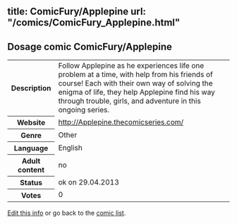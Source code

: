 title: ComicFury/Applepine
url: "/comics/ComicFury_Applepine.html"
---
Dosage comic ComicFury/Applepine
-----------------------------------------

<p id="msg"></p>
<script type="text/javascript">
if (window.location.search === '?edit_info_mail=sent_ok') {
  var elem = document.getElementById("msg");
  elem.innerHTML = 'Edited information sucessfully sent.';
  elem.className = 'ok';
}
</script>
<table class="comicinfo">
<tr>
<th>Description</th><td>Follow Applepine as he experiences life one problem at a time, with help from his friends of course! Each with their own way of solving the enigma of life, they help Applepine find his way through trouble, girls, and adventure in this ongoing series.</td>
</tr>
<tr>
<th>Website</th><td><a href="http://Applepine.thecomicseries.com/">http://Applepine.thecomicseries.com/</a></td>
</tr>
<tr>
<th>Genre</th><td>Other</td>
</tr>
<tr>
<th>Language</th><td>English</td>
</tr>
<tr>
<th>Adult content</th><td>no</td>
</tr>
<tr>
<th>Status</th><td>ok on 29.04.2013</td>
</tr>
<tr>
<th>Votes</th><td>0</td>
</tr>
</table>

[Edit this info](ComicFury_Applepine_edit.html) or go back to the [comic list](../comic-index.html).
